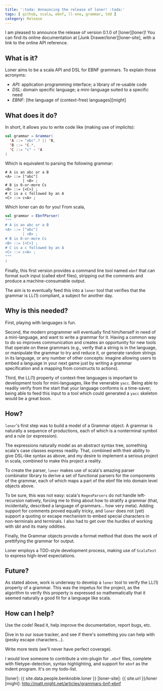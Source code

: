 ```yaml
---
title: ':tada: Announcing the release of loner! :tada:'
tags: [ github, scala, ebnf, ll-one, grammar, tdd ]
category: Release
---
```


I am pleased to announce the release of version 0.1.0 of [loner][loner]! You can
find its online documentation at [Junk Drawer/loner][loner-site], with a link to
the online API reference.

## What is it?

Loner aims to be a scala API and DSL for EBNF grammars. To explain those
acronyms:

  - *API*: application programming interface; a library of re-usable code
  - *DSL*: domain specific language; a mini-language suited to a specific need
  - *EBNF*: [the language of (context-free) languages][might]

## What does it do?

In short, it allows you to write code like (making use of implicits):

```scala
val grammar = Grammar(
  'A ::= "abc".? || 'B,
  'B ::= 'C.*,
  'C ::= "c" ~ 'A
)
```

Which is equivalent to parsing the following grammar:

```
# A is an abc or a B
<A> ::= ["abc"]
        | <B> ;
# B is 0-or-more Cs
<B> ::= {<C>} ;
# C is a c followed by an A
<C> ::= c<A> ;
```

Which loner can do for you! From scala,

```scala
val grammar = EbnfParser(
"""
# A is an abc or a B
<A> ::= ["abc"]
        | <B> ;
# B is 0-or-more Cs
<B> ::= {<C>} ;
# C is a c followed by an A
<C> ::= c<A> ;
"""
)
```

Finally, this first version provides a command line tool named `ebnf` that can
format such input (called ebnf files), stripping out the comments and produce a
machine-consumable output.

The aim is to eventually feed this into a `loner` tool that verifies that the
grammar is LL(1) compliant, a subject for another day.

## Why is this needed?

First, playing with languages is fun.

Second, the modern programmer will eventually find him/herself in need of a
mini-language, and want to write a grammar for it. Having a common way to do so
improves communication and creates an opportunity for new tools that operate on
these grammars (e.g., verify that a string is in the language, or manipulate the
grammar to try and reduce it, or generate random strings in its language, or any
number of other concepts: imagine allowing users to embed a language in your
next game just by writing a grammar specification and a mapping from constructs
to actions).

Third, the LL(1) property of context-free languages is important to development
tools for mini-languages, like the venerable `yacc`. Being able to readily
verify from the start that your language conforms is a time-saver; being able to
feed this input to a tool which could generated a `yacc` skeleton would be a
great boon.

## How?

`loner`'s first step was to build a model of a Grammar object. A grammar is
naturally a sequence of productions, each of which is a nonterminal symbol and a
rule (or expression).

The expressions naturally model as an abstract syntax tree, something scala's
case classes express readily. That, combined with their ability to give DSL-like
syntax as above, and my desire to implement a serious project in scala, combined
to make this project a reality.

To create the parser, `loner` makes use of scala's amazing parser combinator
library to derive a set of functional parsers for the components of the grammar,
each of which maps a part of the ebnf file into domain level objects above.

To be sure, this was not easy: scala's `RegexParsers` do not handle
left-recursion natively, forcing me to thing about how to stratify a grammar
(that, incidentally, described a language of grammars... how very meta). Adding
support for comments proved equally tricky, and `loner` does not (yet) support a
quoting or escape mechanism to embed special characters in non-terminals and
terminals. I also had to get over the hurdles of working with sbt and its many
oddities.

Finally, the Grammar objects provide a format method that does the work of
prettifying the grammar for output.

Loner employs a TDD-style development process, making use of `ScalaTest` to
express high-level expectations.

## Future?

As stated above, work is underway to develop a `loner` tool to verify the LL(1)
property of a grammar. This was the impetus for the project, as the algorithm to
verify this property is expressed so mathematically that it seemed naturally a
good fit for a language like scala.

## How can I help?

Use the code! Read it, help improve the documentation, report bugs, etc.

Dive in to our issue tracker, and see if there's something you can help with
(pesky escape characters...).

Write more tests (we'll never have perfect coverage).

I would love someone to contribute a vim-plugin for `.ebnf` files, complete with
filetype-detection, syntax highlighting, and support for `ebnf` as the indent
program. It's on my todo-list.

[loner]: {{ site.data.people.benknoble.loner }}
[loner-site]: {{ site.url }}/loner
[might]: http://matt.might.net/articles/grammars-bnf-ebnf
